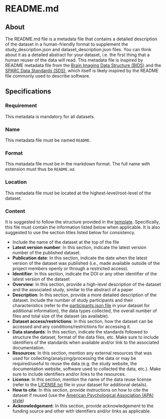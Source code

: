 # README.md

## About
The README.md file is a metadata file that contains a detailed description of the dataset in a human-friendly format to supplement the study_description.json and dataset_description.json files. 
You can think about it as a detailed abstract for your dataset, i.e. the first thing that a human reuser of the data will read. This metadata file is inspired by README metadata file from the [Brain Imaging Data Structure (BIDS)](https://bids-specification.readthedocs.io/) and the [SPARC Data Standards (SDS)](https://docs.sparc.science/docs/overview-of-sparc-dataset-format), which itself is likely inspired by the README file commonly used to describe software.

## Specifications

### Requirement
This metadata is mandatory for all datasets.

### Name
This metadata file must be named `README`.

### Format
This metadata file must be in the markdown format. The full name with extension must thus be `README.md`.

### Location
This metadata file must be located at the highest-level/root-level of the dataset.

### Content
It is suggested to follow the structure provided in the [template](../../../template). Specifically, this file must contain the information listed below when applicable. It is also suggested to use the section titles listed below for consistency.
- Include the name of the dataset at the top of the file
- **Latest version number**: In this section, indicate the latest version number of the published dataset.
- **Publication date**: In this section, indicate the date when the latest version of the dataset was published (i.e., made available outside of the project members openly or through a restricted access).
- **Identifier**: In this section, indicate the DOI or any other identifier of the latest version of the dataset
- **Overview**: In this section, provide a high-level description of the dataset and the associated study, similar to the abstract of a paper
- **Description**: In this section, provide a more detailed description of the dataset. Include the number of study participants and their characteristics 
(refer to the [participants.json file](participants_specs.md) in your dataset for additional information), the data types collected, the overall number of files and total size of the dataset (as available).
- **Dataset access/restrictions**: In this section, how the dataset can be accessed and any conditions/restrictions for accessing it.
- **Data standards**: In this section, indicate the standards followed to structure the dataset, format of the data files, etc. Make sure to include identifiers of the standards when available and/or link to the associated documentation.
- **Resources**: In this section, mention any external resources that was used for collecting/analyzing/processing the data or may be required/useful to reuse the data (e.g. the study website, the documentation website, software used to collected the data, etc.). Make sure to include identifiers and/or links to the resources.
- **License**: In this section, mention the name of the data reuse license (refer to the [LICENSE.txt](license_specs.md) file in your dataset for additional details).
- **How to cite**: In this section, provide instructions on how to cite the dataset if reused (use the [American Psychological Association (APA) style](https://apastyle.apa.org/))
- **Acknowledgement**: In this section, provide acknowledgement to the funding source and other with identifiers and/or links as applicable.


